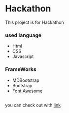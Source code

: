 # Hackathon
This project is for Hackathon
### used language 
- Html
- CSS
- Javascript 
### FrameWorks
- MDBootstrap
- Bootstrap
- Font Awesome
##
you can check out with [link]()
